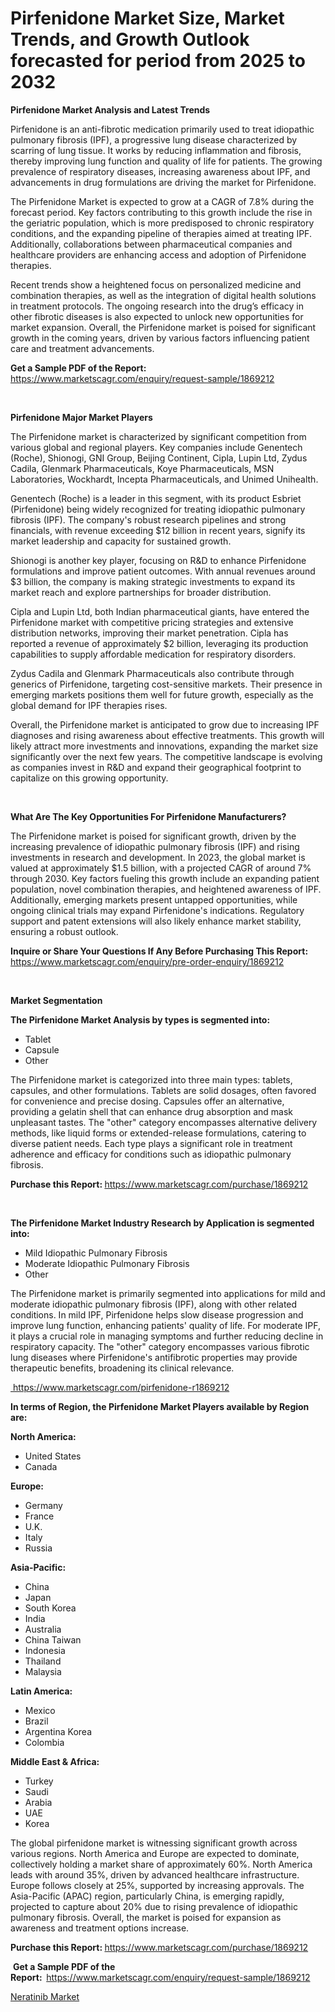 <p><h1>Pirfenidone Market Size, Market Trends, and Growth Outlook forecasted for period from 2025 to 2032</h1></p><p><strong>Pirfenidone Market Analysis and Latest Trends</strong></p>
<p><p>Pirfenidone is an anti-fibrotic medication primarily used to treat idiopathic pulmonary fibrosis (IPF), a progressive lung disease characterized by scarring of lung tissue. It works by reducing inflammation and fibrosis, thereby improving lung function and quality of life for patients. The growing prevalence of respiratory diseases, increasing awareness about IPF, and advancements in drug formulations are driving the market for Pirfenidone.</p><p>The Pirfenidone Market is expected to grow at a CAGR of 7.8% during the forecast period. Key factors contributing to this growth include the rise in the geriatric population, which is more predisposed to chronic respiratory conditions, and the expanding pipeline of therapies aimed at treating IPF. Additionally, collaborations between pharmaceutical companies and healthcare providers are enhancing access and adoption of Pirfenidone therapies. </p><p>Recent trends show a heightened focus on personalized medicine and combination therapies, as well as the integration of digital health solutions in treatment protocols. The ongoing research into the drug’s efficacy in other fibrotic diseases is also expected to unlock new opportunities for market expansion. Overall, the Pirfenidone market is poised for significant growth in the coming years, driven by various factors influencing patient care and treatment advancements.</p></p>
<p><strong>Get a Sample PDF of the Report:&nbsp;</strong> <a href="https://www.marketscagr.com/enquiry/request-sample/1869212?utm_campaign=2012&utm_medium=2&utm_source=Github&utm_content=ia&utm_term=08032025&utm_id=pirfenidone">https://www.marketscagr.com/enquiry/request-sample/1869212</a></p>
<p>&nbsp;</p>
<p><strong>Pirfenidone Major Market Players</strong></p>
<p><p>The Pirfenidone market is characterized by significant competition from various global and regional players. Key companies include Genentech (Roche), Shionogi, GNI Group, Beijing Continent, Cipla, Lupin Ltd, Zydus Cadila, Glenmark Pharmaceuticals, Koye Pharmaceuticals, MSN Laboratories, Wockhardt, Incepta Pharmaceuticals, and Unimed Unihealth.</p><p>Genentech (Roche) is a leader in this segment, with its product Esbriet (Pirfenidone) being widely recognized for treating idiopathic pulmonary fibrosis (IPF). The company's robust research pipelines and strong financials, with revenue exceeding $12 billion in recent years, signify its market leadership and capacity for sustained growth.</p><p>Shionogi is another key player, focusing on R&D to enhance Pirfenidone formulations and improve patient outcomes. With annual revenues around $3 billion, the company is making strategic investments to expand its market reach and explore partnerships for broader distribution.</p><p>Cipla and Lupin Ltd, both Indian pharmaceutical giants, have entered the Pirfenidone market with competitive pricing strategies and extensive distribution networks, improving their market penetration. Cipla has reported a revenue of approximately $2 billion, leveraging its production capabilities to supply affordable medication for respiratory disorders.</p><p>Zydus Cadila and Glenmark Pharmaceuticals also contribute through generics of Pirfenidone, targeting cost-sensitive markets. Their presence in emerging markets positions them well for future growth, especially as the global demand for IPF therapies rises.</p><p>Overall, the Pirfenidone market is anticipated to grow due to increasing IPF diagnoses and rising awareness about effective treatments. This growth will likely attract more investments and innovations, expanding the market size significantly over the next few years. The competitive landscape is evolving as companies invest in R&D and expand their geographical footprint to capitalize on this growing opportunity.</p></p>
<p>&nbsp;</p>
<p><strong>What Are The Key Opportunities For Pirfenidone Manufacturers?</strong></p>
<p><p>The Pirfenidone market is poised for significant growth, driven by the increasing prevalence of idiopathic pulmonary fibrosis (IPF) and rising investments in research and development. In 2023, the global market is valued at approximately $1.5 billion, with a projected CAGR of around 7% through 2030. Key factors fueling this growth include an expanding patient population, novel combination therapies, and heightened awareness of IPF. Additionally, emerging markets present untapped opportunities, while ongoing clinical trials may expand Pirfenidone's indications. Regulatory support and patent extensions will also likely enhance market stability, ensuring a robust outlook.</p></p>
<p><strong>Inquire or Share Your Questions If Any Before Purchasing This Report:</strong> <a href="https://www.marketscagr.com/enquiry/pre-order-enquiry/1869212?utm_campaign=2012&utm_medium=2&utm_source=Github&utm_content=ia&utm_term=08032025&utm_id=pirfenidone">https://www.marketscagr.com/enquiry/pre-order-enquiry/1869212</a></p>
<p>&nbsp;</p>
<p><strong>Market Segmentation</strong></p>
<p><strong>The Pirfenidone Market Analysis by types is segmented into:</strong></p>
<p><ul><li>Tablet</li><li>Capsule</li><li>Other</li></ul></p>
<p><p>The Pirfenidone market is categorized into three main types: tablets, capsules, and other formulations. Tablets are solid dosages, often favored for convenience and precise dosing. Capsules offer an alternative, providing a gelatin shell that can enhance drug absorption and mask unpleasant tastes. The "other" category encompasses alternative delivery methods, like liquid forms or extended-release formulations, catering to diverse patient needs. Each type plays a significant role in treatment adherence and efficacy for conditions such as idiopathic pulmonary fibrosis.</p></p>
<p><strong>Purchase this Report:&nbsp;</strong><a href="https://www.marketscagr.com/purchase/1869212?utm_campaign=2012&utm_medium=2&utm_source=Github&utm_content=ia&utm_term=08032025&utm_id=pirfenidone">https://www.marketscagr.com/purchase/1869212</a></p>
<p>&nbsp;</p>
<p><strong>The Pirfenidone Market Industry Research by Application is segmented into:</strong></p>
<p><ul><li>Mild Idiopathic Pulmonary Fibrosis</li><li>Moderate Idiopathic Pulmonary Fibrosis</li><li>Other</li></ul></p>
<p><p>The Pirfenidone market is primarily segmented into applications for mild and moderate idiopathic pulmonary fibrosis (IPF), along with other related conditions. In mild IPF, Pirfenidone helps slow disease progression and improve lung function, enhancing patients' quality of life. For moderate IPF, it plays a crucial role in managing symptoms and further reducing decline in respiratory capacity. The "other" category encompasses various fibrotic lung diseases where Pirfenidone's antifibrotic properties may provide therapeutic benefits, broadening its clinical relevance.</p></p>
<p><a href="https://www.marketscagr.com/pirfenidone-r1869212?utm_campaign=2012&utm_medium=2&utm_source=Github&utm_content=ia&utm_term=08032025&utm_id=pirfenidone">&nbsp;https://www.marketscagr.com/pirfenidone-r1869212</a></p>
<p><strong>In terms of Region, the Pirfenidone Market Players available by Region are:</strong></p>
<p>
    <p> <strong> North America: </strong>
        <ul>
            <li>United States</li>
            <li>Canada</li>
        </ul>
        </p> 
    <p> <strong> Europe: </strong>
        <ul>
            <li>Germany</li>
            <li>France</li>
            <li>U.K.</li>
            <li>Italy</li>
            <li>Russia</li>
        </ul>
        </p> 
    <p> <strong> Asia-Pacific: </strong>
        <ul>
            <li>China</li>
            <li>Japan</li>
            <li>South Korea</li>
            <li>India</li>
            <li>Australia</li>
            <li>China Taiwan</li>
            <li>Indonesia</li>
            <li>Thailand</li>
            <li>Malaysia</li>
        </ul>
        </p> 
    <p> <strong> Latin America: </strong>
        <ul>
            <li>Mexico</li>
            <li>Brazil</li>
            <li>Argentina Korea</li>
            <li>Colombia</li>
        </ul>
        </p> 
    <p> <strong> Middle East & Africa: </strong>
        <ul>
            <li>Turkey</li>
            <li>Saudi</li>
            <li>Arabia</li>
            <li>UAE</li>
            <li>Korea</li>
        </ul>
    </p>
    </p>
<p><p>The global pirfenidone market is witnessing significant growth across various regions. North America and Europe are expected to dominate, collectively holding a market share of approximately 60%. North America leads with around 35%, driven by advanced healthcare infrastructure. Europe follows closely at 25%, supported by increasing approvals. The Asia-Pacific (APAC) region, particularly China, is emerging rapidly, projected to capture about 20% due to rising prevalence of idiopathic pulmonary fibrosis. Overall, the market is poised for expansion as awareness and treatment options increase.</p></p>
<p><strong>Purchase this Report: </strong><a href="https://www.marketscagr.com/purchase/1869212?utm_campaign=2012&utm_medium=2&utm_source=Github&utm_content=ia&utm_term=08032025&utm_id=pirfenidone">https://www.marketscagr.com/purchase/1869212</a></p>
<p>&nbsp;<strong>Get a Sample PDF of the Report:&nbsp;&nbsp;</strong><a href="https://www.marketscagr.com/enquiry/request-sample/1869212?utm_campaign=2012&utm_medium=2&utm_source=Github&utm_content=ia&utm_term=08032025&utm_id=pirfenidone">https://www.marketscagr.com/enquiry/request-sample/1869212</a></p>
<p><strong></strong></p>
<p><p><a href="https://github.com/JakirUddin511/Market-Research-Report-List-2/blob/main/neratinib-market.md?utm_campaign=2012&utm_medium=2&utm_source=Github&utm_content=ia&utm_term=08032025&utm_id=pirfenidone">Neratinib Market</a></p></p>